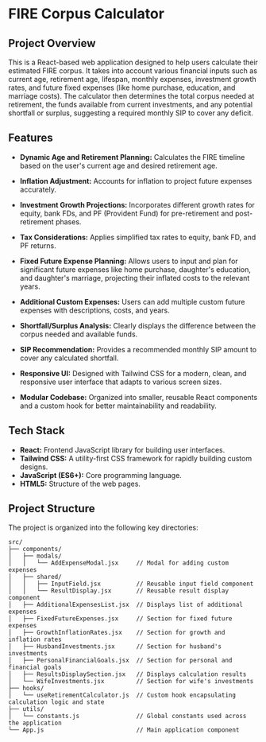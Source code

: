 # FIRE Corpus Calculator

## Project Overview

This is a React-based web application designed to help users calculate their estimated FIRE corpus. It takes into account various financial inputs such as current age, retirement age, lifespan, monthly expenses, investment growth rates, and future fixed expenses (like home purchase, education, and marriage costs). The calculator then determines the total corpus needed at retirement, the funds available from current investments, and any potential shortfall or surplus, suggesting a required monthly SIP to cover any deficit.

## Features

* **Dynamic Age and Retirement Planning:** Calculates the FIRE timeline based on the user's current age and desired retirement age.
* **Inflation Adjustment:** Accounts for inflation to project future expenses accurately.
* **Investment Growth Projections:** Incorporates different growth rates for equity, bank FDs, and PF (Provident Fund) for pre-retirement and post-retirement phases.
* **Tax Considerations:** Applies simplified tax rates to equity, bank FD, and PF returns.
* **Fixed Future Expense Planning:** Allows users to input and plan for significant future expenses like home purchase, daughter's education, and daughter's marriage, projecting their inflated costs to the relevant years.
* **Additional Custom Expenses:** Users can add multiple custom future expenses with descriptions, costs, and years.
* **Shortfall/Surplus Analysis:** Clearly displays the difference between the corpus needed and available funds.

* **SIP Recommendation:** Provides a recommended monthly SIP amount to cover any calculated shortfall.
* **Responsive UI:** Designed with Tailwind CSS for a modern, clean, and responsive user interface that adapts to various screen sizes.
* **Modular Codebase:** Organized into smaller, reusable React components and a custom hook for better maintainability and readability.

## Tech Stack

* **React:** Frontend JavaScript library for building user interfaces.
* **Tailwind CSS:** A utility-first CSS framework for rapidly building custom designs.
* **JavaScript (ES6+):** Core programming language.
* **HTML5:** Structure of the web pages.

## Project Structure
The project is organized into the following key directories:
```
src/
├── components/
│   ├── modals/
│   │   └── AddExpenseModal.jsx     // Modal for adding custom expenses
│   ├── shared/
│   │   ├── InputField.jsx          // Reusable input field component
│   │   └── ResultDisplay.jsx       // Reusable result display component
│   ├── AdditionalExpensesList.jsx  // Displays list of additional expenses
│   ├── FixedFutureExpenses.jsx     // Section for fixed future expenses
│   ├── GrowthInflationRates.jsx    // Section for growth and inflation rates
│   ├── HusbandInvestments.jsx      // Section for husband's investments
│   ├── PersonalFinancialGoals.jsx  // Section for personal and financial goals
│   ├── ResultsDisplaySection.jsx   // Displays calculation results
│   └── WifeInvestments.jsx         // Section for wife's investments
├── hooks/
│   └── useRetirementCalculator.js  // Custom hook encapsulating calculation logic and state
├── utils/
│   └── constants.js                // Global constants used across the application
└── App.js                          // Main application component
```
